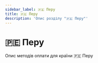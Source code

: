 ```yaml
---
sidebar_label: 🇵🇪 Перу
title: 🇵🇪 Перу
description: 'Опис розділу "🇵🇪 Перу"'
---
```


# 🇵🇪 Перу

Опис методів оплати для країни 🇵🇪 Перу
